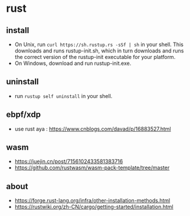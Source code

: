 # rust

## install

* On Unix, run ```curl https://sh.rustup.rs -sSf | sh``` in your shell. This downloads and runs rustup-init.sh, which in turn downloads and runs the correct version of the rustup-init executable for your platform.
* On Windows, download and run rustup-init.exe.

## uninstall

* run ```rustup self uninstall``` in your shell.

## ebpf/xdp

* use rust aya : https://www.cnblogs.com/davad/p/16883527.html

## wasm

* https://juejin.cn/post/7156102433581383716
* https://github.com/rustwasm/wasm-pack-template/tree/master

## about

* https://forge.rust-lang.org/infra/other-installation-methods.html
* https://rustwiki.org/zh-CN/cargo/getting-started/installation.html

